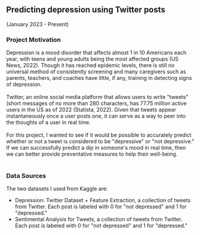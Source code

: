 ## Predicting depression using Twitter posts<br>
(January 2023 - Present)
<br>
### Project Motivation<br>
Depression is a mood disorder that affects almost 1 in 10 Americans each year, with teens and young adults being the most affected groups (US News, 2022). Though it has reached epidemic levels, there is still no universal method of consistently screening and many caregivers such as parents, teachers, and coaches have little, if any, training in detecting signs of depression.
<br><br>
Twitter, an online social media platform that allows users to write "tweets" (short messages of no more than 280 characters, has 77.75 million active users in the US as of 2022 (Statista, 2022). Given that tweets appear instantaneously once a user posts one, it can serve as a way to peer into the thoughts of a user in real time.
<br><br>
For this project, I wanted to see if it would be possible to accurately predict whether or not a tweet is considered to be "depressive" or "not depressive." If we can successfully predict a dip in someone's mood in real time, then we can better provide preventative measures to help their well-being.
<br><br>
### Data Sources<br>
The two datasets I used from Kaggle are:<br>
- Depression: Twitter Dataset + Feature Extraction, a collection of tweets from Twitter. Each post is labeled with 0 for "not depressed" and 1 for "depressed."<br>
- Sentimental Analysis for Tweets, a collection of tweets from Twitter. Each post is labeled with 0 for "not depressed" and 1 for "depressed."


